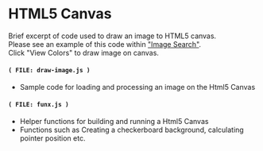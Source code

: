 
# HTML5 Canvas

Brief excerpt of code used to draw an image to HTML5 canvas.<br/>
Please see an example of this code within <a target="_blank" href="https://powerdigitalmedia.net/xamples/imagesearch">"Image Search"</a>. <br/>
Click "View Colors" to draw image on canvas.



#### `( FILE: draw-image.js )`

* Sample code for loading and processing an image on the Html5 Canvas


#### `( FILE: funx.js )`

* Helper functions for building and running a Html5 Canvas
* Functions such as Creating a checkerboard background, calculating pointer position etc.


